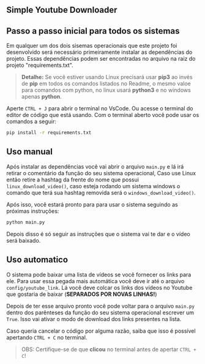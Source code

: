 ## Simple Youtube Downloader

## Passo a passo inicial para todos os sistemas

Em qualquer um dos dois sisemas operacionais que este projeto foi desenvolvido será necessário primeiramente instalar
as dependẽncias do projeto. Essas dependências podem ser encontradas no arquivo na raiz do projeto "requirements.txt".

> **Detalhe:**
> Se você estiver usando Linux precisará usar **pip3** ao invés de **pip** em todos os comandos listados no Readme, o mesmo valoe para
> comandos com python, no linux usará **python3** e no windows apenas **python**.

Aperte `CTRL + J` para abrir o terminal no VsCode. Ou acesse o terminal do editor de código que está usando. Com o terminal aberto você pode usar os comandos a seguir:

```bash
pip install -r requirements.txt
```

## Uso manual

Após instalar as dependências você vai abrir o arquivo `main.py` e lá irá retirar o comentário da função do seu sistema operacional,
Caso use Linux então retire a hashtag da frente do nome que possui `linux_download_video()`, caso esteja rodando um sistema windows
o comando que terá sua hashtag removida será o `windows_download_video()`.

Após isso, você estará pronto para para usar o sistema seguindo as próximas instruções:

```bash
python main.py
```

Depois disso é só seguir as instruções que o sistema vai te dar e o vídeo será baixado.

## Uso automatico

O sistema pode baixar uma lista de vídeos se você fornecer os links para ele. Para usar essa pegada mais automática você deve ir até o arquivo `config/youtube_link`. Lá você deve colcar os links dos vídeos no Youtube que gostaria de baixar (**SEPARADOS POR NOVAS LINHAS!**)

Depois de ter esse arquivo pronto você pode voltar para o arquivo `main.py` dentro dos parênteses da função do seu sistema operacional escrever um `True`. Isso vai ativar o modo de download dos links presentes na lista.

Caso queria cancelar o código por alguma razão, saiba que isso é possível apertando `CTRL + C` no terminal.
> OBS: Certifique-se de que **clicou** no terminal antes de apertar `CTRL + C`!


